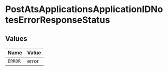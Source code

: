 # PostAtsApplicationsApplicationIDNotesErrorResponseStatus


## Values

| Name    | Value   |
| ------- | ------- |
| `ERROR` | error   |